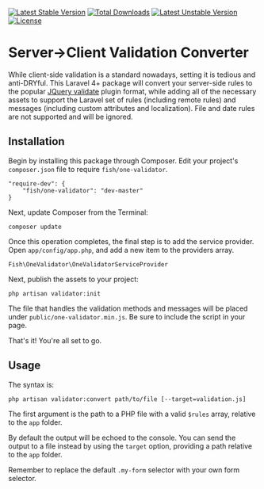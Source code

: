 [![Latest Stable Version](https://poser.pugx.org/fish/one-validator/v/stable.svg)](https://packagist.org/packages/fish/one-validator) [![Total Downloads](https://poser.pugx.org/fish/one-validator/downloads.svg)](https://packagist.org/packages/fish/one-validator) [![Latest Unstable Version](https://poser.pugx.org/fish/one-validator/v/unstable.svg)](https://packagist.org/packages/fish/one-validator) [![License](https://poser.pugx.org/fish/one-validator/license.svg)](https://packagist.org/packages/fish/one-validator)

# Server->Client Validation Converter

While client-side validation is a standard nowadays, setting it is tedious and anti-DRYful.
This Laravel 4+ package will convert your server-side rules to the popular [JQuery validate](http://jqueryvalidation.org/) plugin format, while adding all of the necessary assets to support the Laravel set of rules (including remote rules) and messages (including custom attributes and localization).
File and date rules are not supported and will be ignored.

## Installation

Begin by installing this package through Composer. Edit your project's `composer.json` file to require `fish/one-validator`.

	"require-dev": {
		"fish/one-validator": "dev-master"
	}

Next, update Composer from the Terminal:

    composer update

Once this operation completes, the final step is to add the service provider. Open `app/config/app.php`, and add a new item to the providers array.

    Fish\OneValidator\OneValidatorServiceProvider

Next, publish the assets to your project:

    php artisan validator:init

The file that handles the validation methods and messages will be placed under `public/one-validator.min.js`.
Be sure to include the script in your page.

That's it! You're all set to go.

## Usage

The syntax is:

    php artisan validator:convert path/to/file [--target=validation.js]

The first argument is the path to a PHP file with a valid `$rules` array, relative to the `app` folder.

By default the output will be echoed to the console.
You can send the output to a file instead by using the `target` option, providing a path relative to the `app` folder.

Remember to replace the default `.my-form` selector with your own form selector.